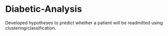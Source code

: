 # Diabetic-Analysis
Developed hypotheses to predict whether a patient will be readmitted using clustering/classification. 
